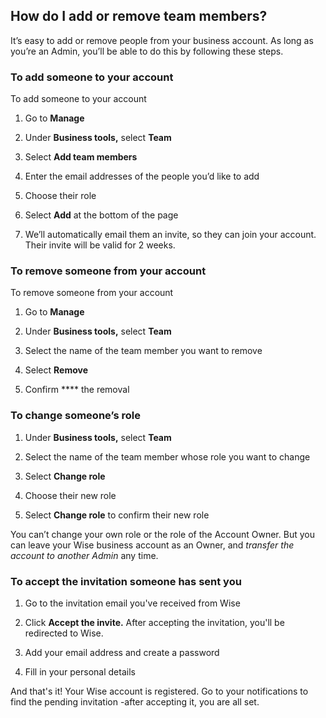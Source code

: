 ## How do I add or remove team members?  
It’s easy to add or remove people from your business account. As long as you’re an Admin, you’ll be able to do this by following these steps.

### To add someone to your account

To add someone to your account

  1. Go to **Manage**

  2. Under **Business tools,** select **Team**

  3. Select **Add team members**

  4. Enter the email addresses of the people you’d like to add

  5. Choose their role

  6. Select **Add** at the bottom of the page

  7. We’ll automatically email them an invite, so they can join your account. Their invite will be valid for 2 weeks.




### To remove someone from your account

To remove someone from your account

  1. Go to **Manage**

  2. Under **Business tools,** select **Team**

  3. Select the name of the team member you want to remove

  4. Select **Remove**

  5. Confirm **** the removal




### To change someone’s role

  1. Under **Business tools,** select **Team**

  2. Select the name of the team member whose role you want to change

  3. Select **Change role**

  4. Choose their new role

  5. Select **Change role** to confirm their new role




You can’t change your own role or the role of the Account Owner. But you can leave your Wise business account as an Owner, and _transfer the account to another Admin_ any time. 

### To accept the invitation someone has sent you

  1. Go to the invitation email you've received from Wise

  2. Click **Accept the invite.** After accepting the invitation, you'll be redirected to Wise.

  3. Add your email address and create a password

  4. Fill in your personal details




And that's it! Your Wise account is registered. Go to your notifications to find the pending invitation -after accepting it, you are all set.